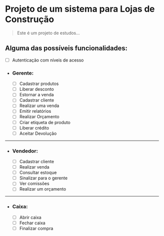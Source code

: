 # Projeto de um sistema para Lojas de Construção

> Este é um projeto de estudos...

## Alguma das possíveis funcionalidades:

- [ ] Autenticação com níveis de acesso

- ### **Gerente:**
   - [ ] Cadastrar produtos
   - [ ] Liberar desconto
   - [ ] Estornar a venda
   - [ ] Cadastrar cliente
   - [ ] Realizar uma venda
   - [ ] Emitir relatórios
   - [ ] Realizar Orçamento
   - [ ] Criar etiqueta de produto
   - [ ] Liberar crédito
   - [ ] Aceitar Devolução
      
---

- ### **Vendedor:**
   - [ ] Cadastrar cliente
   - [ ] Realizar venda
   - [ ] Consultar estoque
   - [ ] Sinalizar para o gerente
   - [ ] Ver comissões
   - [ ] Realizar um orçamento

---

- ### **Caixa:**
   - [ ] Abrir caixa
   - [ ] Fechar caixa
   - [ ] Finalizar compra
